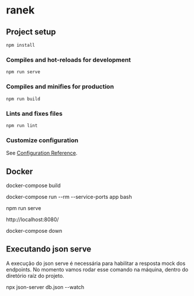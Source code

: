 # ranek

## Project setup

```
npm install
```

### Compiles and hot-reloads for development

```
npm run serve
```

### Compiles and minifies for production

```
npm run build
```

### Lints and fixes files

```
npm run lint
```

### Customize configuration

See [Configuration Reference](https://cli.vuejs.org/config/).

## Docker

docker-compose build

docker-compose run --rm --service-ports app bash

npm run serve

http://localhost:8080/

docker-compose down

## Executando json serve

A execução do json serve é necessária para habilitar a resposta mock dos endpoints. No momento vamos rodar esse comando na máquina, dentro do
diretório raíz do projeto.

npx json-server db.json --watch
